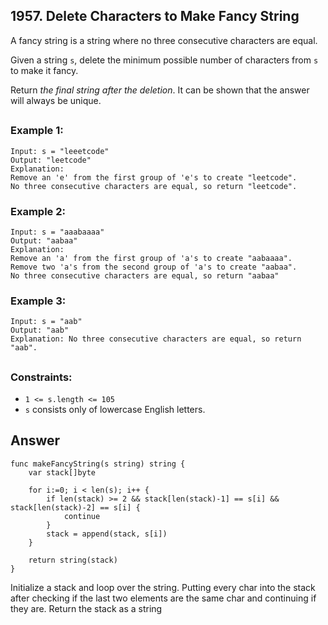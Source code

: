 ## 1957. Delete Characters to Make Fancy String

A fancy string is a string where no three consecutive characters are equal.

Given a string `s`, delete the minimum possible number of characters from `s` to make it fancy.

Return *the final string after the deletion*. It can be shown that the answer will always be unique.
##

### Example 1:
```
Input: s = "leeetcode"
Output: "leetcode"
Explanation:
Remove an 'e' from the first group of 'e's to create "leetcode".
No three consecutive characters are equal, so return "leetcode".
```
### Example 2:
```
Input: s = "aaabaaaa"
Output: "aabaa"
Explanation:
Remove an 'a' from the first group of 'a's to create "aabaaaa".
Remove two 'a's from the second group of 'a's to create "aabaa".
No three consecutive characters are equal, so return "aabaa"
```
### Example 3:
```
Input: s = "aab"
Output: "aab"
Explanation: No three consecutive characters are equal, so return "aab".
```
##
### Constraints:

- `1 <= s.length <= 105`
- `s` consists only of lowercase English letters.


## Answer
```
func makeFancyString(s string) string {
    var stack[]byte

    for i:=0; i < len(s); i++ {
        if len(stack) >= 2 && stack[len(stack)-1] == s[i] && stack[len(stack)-2] == s[i] {
            continue        
        }
        stack = append(stack, s[i])
    }

    return string(stack)
}
```

Initialize a stack and loop over the string. Putting every char into the stack after checking if the last two elements are the same char and continuing if they are. Return the stack as a string